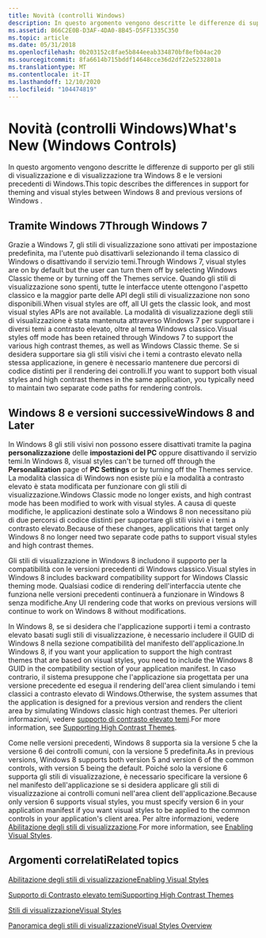 ```yaml
---
title: Novità (controlli Windows)
description: In questo argomento vengono descritte le differenze di supporto per gli stili di visualizzazione e di visualizzazione tra Windows 8 e le versioni precedenti di Windows.
ms.assetid: 866C2E0B-D3AF-4DA0-8B45-D5FF1335C350
ms.topic: article
ms.date: 05/31/2018
ms.openlocfilehash: 0b203152c8fae5b844eeab334870bf8efb04ac20
ms.sourcegitcommit: 8fa6614b715bddf14648cce36d2df22e5232801a
ms.translationtype: MT
ms.contentlocale: it-IT
ms.lasthandoff: 12/10/2020
ms.locfileid: "104474819"
---
```

# <a name="whats-new-windows-controls"></a><span data-ttu-id="6b789-103">Novità (controlli Windows)</span><span class="sxs-lookup"><span data-stu-id="6b789-103">What's New (Windows Controls)</span></span>

<span data-ttu-id="6b789-104">In questo argomento vengono descritte le differenze di supporto per gli stili di visualizzazione e di visualizzazione tra Windows 8 e le versioni precedenti di Windows.</span><span class="sxs-lookup"><span data-stu-id="6b789-104">This topic describes the differences in support for theming and visual styles between Windows 8 and previous versions of Windows .</span></span>

## <a name="through-windows-7"></a><span data-ttu-id="6b789-105">Tramite Windows 7</span><span class="sxs-lookup"><span data-stu-id="6b789-105">Through Windows 7</span></span>

<span data-ttu-id="6b789-106">Grazie a Windows 7, gli stili di visualizzazione sono attivati per impostazione predefinita, ma l'utente può disattivarli selezionando il tema classico di Windows o disattivando il servizio temi.</span><span class="sxs-lookup"><span data-stu-id="6b789-106">Through Windows 7, visual styles are on by default but the user can turn them off by selecting Windows Classic theme or by turning off the Themes service.</span></span> <span data-ttu-id="6b789-107">Quando gli stili di visualizzazione sono spenti, tutte le interfacce utente ottengono l'aspetto classico e la maggior parte delle API degli stili di visualizzazione non sono disponibili.</span><span class="sxs-lookup"><span data-stu-id="6b789-107">When visual styles are off, all UI gets the classic look, and most visual styles APIs are not available.</span></span> <span data-ttu-id="6b789-108">La modalità di visualizzazione degli stili di visualizzazione è stata mantenuta attraverso Windows 7 per supportare i diversi temi a contrasto elevato, oltre al tema Windows classico.</span><span class="sxs-lookup"><span data-stu-id="6b789-108">Visual styles off mode has been retained through Windows 7 to support the various high contrast themes, as well as Windows Classic theme.</span></span> <span data-ttu-id="6b789-109">Se si desidera supportare sia gli stili visivi che i temi a contrasto elevato nella stessa applicazione, in genere è necessario mantenere due percorsi di codice distinti per il rendering dei controlli.</span><span class="sxs-lookup"><span data-stu-id="6b789-109">If you want to support both visual styles and high contrast themes in the same application, you typically need to maintain two separate code paths for rendering controls.</span></span>

## <a name="windows-8-and-later"></a><span data-ttu-id="6b789-110">Windows 8 e versioni successive</span><span class="sxs-lookup"><span data-stu-id="6b789-110">Windows 8 and Later</span></span>

<span data-ttu-id="6b789-111">In Windows 8 gli stili visivi non possono essere disattivati tramite la pagina **personalizzazione** delle **impostazioni del PC** oppure disattivando il servizio temi.</span><span class="sxs-lookup"><span data-stu-id="6b789-111">In Windows 8, visual styles can't be turned off through the **Personalization** page of **PC Settings** or by turning off the Themes service.</span></span> <span data-ttu-id="6b789-112">La modalità classica di Windows non esiste più e la modalità a contrasto elevato è stata modificata per funzionare con gli stili di visualizzazione.</span><span class="sxs-lookup"><span data-stu-id="6b789-112">Windows Classic mode no longer exists, and high contrast mode has been modified to work with visual styles.</span></span> <span data-ttu-id="6b789-113">A causa di queste modifiche, le applicazioni destinate solo a Windows 8 non necessitano più di due percorsi di codice distinti per supportare gli stili visivi e i temi a contrasto elevato.</span><span class="sxs-lookup"><span data-stu-id="6b789-113">Because of these changes, applications that target only Windows 8 no longer need two separate code paths to support visual styles and high contrast themes.</span></span>

<span data-ttu-id="6b789-114">Gli stili di visualizzazione in Windows 8 includono il supporto per la compatibilità con le versioni precedenti di Windows classico.</span><span class="sxs-lookup"><span data-stu-id="6b789-114">Visual styles in Windows 8 includes backward compatibility support for Windows Classic theming mode.</span></span> <span data-ttu-id="6b789-115">Qualsiasi codice di rendering dell'interfaccia utente che funziona nelle versioni precedenti continuerà a funzionare in Windows 8 senza modifiche.</span><span class="sxs-lookup"><span data-stu-id="6b789-115">Any UI rendering code that works on previous versions will continue to work on Windows 8 without modifications.</span></span>

<span data-ttu-id="6b789-116">In Windows 8, se si desidera che l'applicazione supporti i temi a contrasto elevato basati sugli stili di visualizzazione, è necessario includere il GUID di Windows 8 nella sezione compatibilità del manifesto dell'applicazione.</span><span class="sxs-lookup"><span data-stu-id="6b789-116">In Windows 8, if you want your application to support the high contrast themes that are based on visual styles, you need to include the Windows 8 GUID in the compatibility section of your application manifest.</span></span> <span data-ttu-id="6b789-117">In caso contrario, il sistema presuppone che l'applicazione sia progettata per una versione precedente ed esegua il rendering dell'area client simulando i temi classici a contrasto elevato di Windows.</span><span class="sxs-lookup"><span data-stu-id="6b789-117">Otherwise, the system assumes that the application is designed for a previous version and renders the client area by simulating Windows classic high contrast themes.</span></span> <span data-ttu-id="6b789-118">Per ulteriori informazioni, vedere [supporto di contrasto elevato temi](supporting-high-contrast-themes.md).</span><span class="sxs-lookup"><span data-stu-id="6b789-118">For more information, see [Supporting High Contrast Themes](supporting-high-contrast-themes.md).</span></span>

<span data-ttu-id="6b789-119">Come nelle versioni precedenti, Windows 8 supporta sia la versione 5 che la versione 6 dei controlli comuni, con la versione 5 predefinita.</span><span class="sxs-lookup"><span data-stu-id="6b789-119">As in previous versions, Windows 8 supports both version 5 and version 6 of the common controls, with version 5 being the default.</span></span> <span data-ttu-id="6b789-120">Poiché solo la versione 6 supporta gli stili di visualizzazione, è necessario specificare la versione 6 nel manifesto dell'applicazione se si desidera applicare gli stili di visualizzazione ai controlli comuni nell'area client dell'applicazione.</span><span class="sxs-lookup"><span data-stu-id="6b789-120">Because only version 6 supports visual styles, you must specify version 6 in your application manifest if you want visual styles to be applied to the common controls in your application's client area.</span></span> <span data-ttu-id="6b789-121">Per altre informazioni, vedere [Abilitazione degli stili di visualizzazione](cookbook-overview.md).</span><span class="sxs-lookup"><span data-stu-id="6b789-121">For more information, see [Enabling Visual Styles](cookbook-overview.md).</span></span>

## <a name="related-topics"></a><span data-ttu-id="6b789-122">Argomenti correlati</span><span class="sxs-lookup"><span data-stu-id="6b789-122">Related topics</span></span>

<dl> <dt>

[<span data-ttu-id="6b789-123">Abilitazione degli stili di visualizzazione</span><span class="sxs-lookup"><span data-stu-id="6b789-123">Enabling Visual Styles</span></span>](cookbook-overview.md)
</dt> <dt>

[<span data-ttu-id="6b789-124">Supporto di Contrasto elevato temi</span><span class="sxs-lookup"><span data-stu-id="6b789-124">Supporting High Contrast Themes</span></span>](supporting-high-contrast-themes.md)
</dt> <dt>

[<span data-ttu-id="6b789-125">Stili di visualizzazione</span><span class="sxs-lookup"><span data-stu-id="6b789-125">Visual Styles</span></span>](themes-overview.md)
</dt> <dt>

[<span data-ttu-id="6b789-126">Panoramica degli stili di visualizzazione</span><span class="sxs-lookup"><span data-stu-id="6b789-126">Visual Styles Overview</span></span>](visual-styles-overview.md)
</dt> </dl>

 

 




